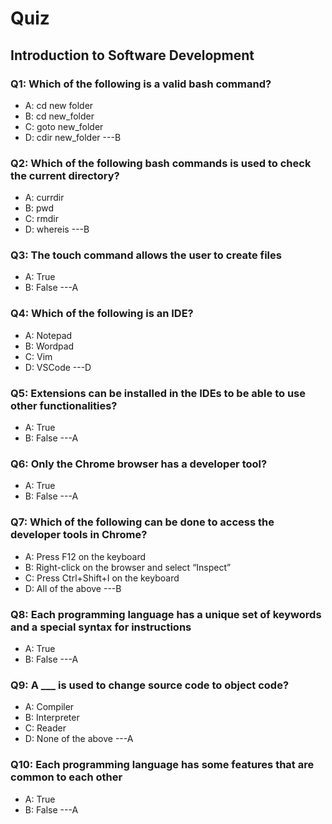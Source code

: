 # Quiz

## Introduction to Software Development

### Q1: Which of the following is a valid bash command?
- A: cd new folder
- B: cd new_folder
- C: goto new_folder
- D: cdir new_folder
---B

### Q2: Which of the following bash commands is used to check the current directory?
- A: currdir
- B: pwd
- C: rmdir
- D: whereis
---B

### Q3: The touch command allows the user to create files
- A: True
- B: False
---A

### Q4: Which of the following is an IDE?
- A: Notepad
- B: Wordpad
- C: Vim
- D: VSCode
---D

### Q5: Extensions can be installed in the IDEs to be able to use other functionalities?
- A: True
- B: False
---A

### Q6: Only the Chrome browser has a developer tool?
- A: True
- B: False
---A

### Q7: Which of the following can be done to access the developer tools in Chrome?
- A: Press F12 on the keyboard
- B: Right-click on the browser and select “Inspect”
- C: Press Ctrl+Shift+I on the keyboard
- D: All of the above
---B

### Q8: Each programming language has a unique set of keywords and a special syntax for instructions
- A: True
- B: False
---A

### Q9: A ___ is used to change source code to object code?
- A: Compiler
- B: Interpreter
- C: Reader
- D: None of the above
---A

### Q10: Each programming language has some features that are common to each other
- A: True
- B: False
---A